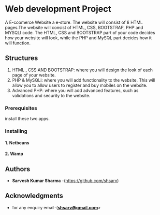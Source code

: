 # Web development Project

A E-coomerce Website a e-store. The website will consist of 8 HTML pages.The website will consist of HTML, CSS,
BOOTSTRAP, PHP and MYSQLI code. The HTML, CSS and BOOTSTRAP part of your code decides how your
website will look, while the PHP and MySQL part decides how it will function.

## Structures
1) HTML , CSS AND BOOTSTRAP: where you will design the look of each page of your website.
2) PHP & MySQLi: where you will add functionality to the website. This will allow you to allow users
to register and buy mobiles on the website.
3) Advanced PHP: where you will add advanced features, such as validations and security to the
website.

### Prerequisites
install these two apps.

### Installing
#### 1. Netbeans
#### 2. Wamp

## Authors

* **Sarvesh Kumar Sharma** -(https://github.com/shsarv)

## Acknowledgments

* for any enquiry email-(**shsarv@gmail.com**>


